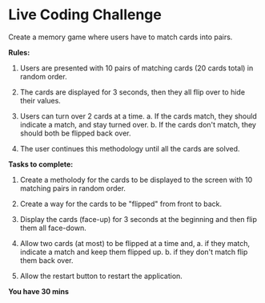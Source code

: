 # Live Coding Challenge

Create a memory game where users have to match cards into pairs. 

**Rules:**
1. Users are presented with 10 pairs of matching cards (20 cards total) in random order.

2. The cards are displayed for 3 seconds, then they all flip over to hide their values.

3. Users can turn over 2 cards at a time. 
  a. If the cards match, they should indicate a match, and stay turned over.
  b. If the cards don't match, they should both be flipped back over. 

4. The user continues this methodology until all the cards are solved.

**Tasks to complete:**

1. Create a metholody for the cards to be displayed to the screen with 10 matching pairs in random order. 

2. Create a way for the cards to be "flipped" from front to back.

3. Display the cards (face-up) for 3 seconds at the beginning and then flip them all face-down.

4. Allow two cards (at most) to be flipped at a time and,
   a. if they match, indicate a match and keep them flipped up.
   b. if they don't match flip them back over. 

5. Allow the restart button to restart the application. 

**You have 30 mins**
